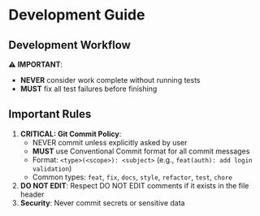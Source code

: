 # Development Guide

## Development Workflow

**⚠️ IMPORTANT**: 
- **NEVER** consider work complete without running tests
- **MUST** fix all test failures before finishing

## Important Rules

1. **CRITICAL: Git Commit Policy**: 
   - NEVER commit unless explicitly asked by user
   - **MUST** use Conventional Commit format for all commit messages
   - Format: `<type>(<scope>): <subject>` (e.g., `feat(auth): add login validation`)
   - Common types: `feat`, `fix`, `docs`, `style`, `refactor`, `test`, `chore`
2. **DO NOT EDIT**: Respect DO NOT EDIT comments if it exists in the file header
4. **Security**: Never commit secrets or sensitive data
